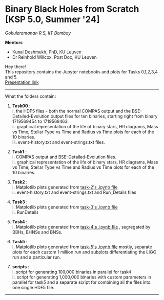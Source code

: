 # Binary Black Holes from Scratch [KSP 5.0, Summer '24] <br>
*Gokularamanan R S, IIT Bombay* <br>

**Mentors**
- Kunal Deshmukh, PhD, KU Leuven
- Dr Reinhold Willcox, Post Doc, KU Leuven


Hey there! <br>
This repository contains the Jupyter notebooks and plots for Tasks 0,1,2,3,4 and 5. <br>
[Presentation link](https://www.canva.com/design/DAGMytk0FDc/uz7I79qwWs2sOoPqPT-qsQ/view?utm_content=DAGMytk0FDc&utm_campaign=designshare&utm_medium=link&utm_source=editor)
***
What the folders contain:
1. **Task00** : <br>
  i. the HDF5 files - both the normal COMPAS output and the BSE-Detailed-Evolution output files for ten binaries, starting right from binary 1719569454 to 1719569463. <br>
  ii. graphical representation of the life of binary stars, HR diagrams, Mass vs Time, Stellar Type vs Time and Radius vs Time plots for each of the 10 binaries. <br>
  iii. event-history.txt and event-strings.txt files. <br>

3. **Task1** : <br>
  i. COMPAS output and BSE-Detailed-Evolution files. <br>
  ii. graphical representation of the life of binary stars, HR diagrams, Mass vs Time, Stellar Type vs Time and Radius vs Time plots for each of the 10 binaries. <br>
  
4. **Task2** : <br>
  i. Matplotlib plots generated from [task-2's .ipynb file](task1,2.ipynb) <br>
  ii. event-history.txt and event-strings.txt and Run_Details files <br>

5. **Task3** : <br>
  i. Matplotlib plots generated from [task-3's .ipynb file](task3.ipynb) <br>
  ii. RunDetails <br>

6. **Task4** : <br>
  i. Matplotlib plots generated from [task-4's .ipynb file](task0,4.ipynb) , segregated by BBHs, BHNSs and BNSs.  <br>

7. **Task5** : <br>
  i. Matplotlib plots generated from [task-5's .ipynb file](task0,4.ipynb) mostly, separate plots for each custom 1 million run and subplots differentiating the LIGO run and a particular run.  <br>

8. **scripts** : <br>
  i. script for generating 100,000 binaries in parallel for task4 <br>
  ii. script for generating 1,000,000 binaries with custom parameters in parallel for task5 and a separate script for combining all the files into one single HDF5 file. <br>
***
  

  
